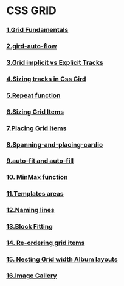 # CSS GRID

### [1.Grid Fundamentals](/grid-fundamentals)

### [2.gird-auto-flow](/git-auto-flow)

### [3.Grid implicit vs Explicit Tracks](/implicit-and-explicit)

### [4.Sizing tracks in Css Gird](/sizing-tracks)

### [5.Repeat function](/use-repeat-function)

### [6.Sizing Grid Items](/sizing-grid-items)

### [7.Placing Grid Items](/placing-grid-items)

### [8.Spanning-and-placing-cardio](/spanning-and-placing-cardio)

### [9.auto-fit and auto-fill](/auto-fit-and-auto-fill)

### [10. MinMax function](/min-max)

### [11.Templates areas](/template-areas)

### [12.Naming lines](/naming-lines)

### [13.Block Fitting](/block-fitting)

### [14. Re-ordering grid items](/re-ordering)

### [15. Nesting Grid width Album layouts](/album-layouts)

### [16.Image Gallery](/images-gallery)
